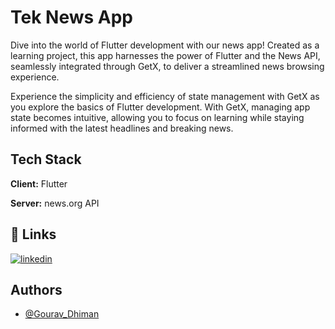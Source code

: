 
# Tek News App

Dive into the world of Flutter development with our news app! Created as a learning project, this app harnesses the power of Flutter and the News API, seamlessly integrated through GetX, to deliver a streamlined news browsing experience.

Experience the simplicity and efficiency of state management with GetX as you explore the basics of Flutter development. With GetX, managing app state becomes intuitive, allowing you to focus on learning while staying informed with the latest headlines and breaking news.

## Tech Stack

**Client:** Flutter

**Server:** news.org API


## 🔗 Links
[![linkedin](https://img.shields.io/badge/linkedin-0A66C2?style=for-the-badge&logo=linkedin&logoColor=white)](https://www.linkedin.com/in/gourav-dhiman-/)



## Authors

- [@Gourav_Dhiman](https://github.com/gouravdhiman08)

